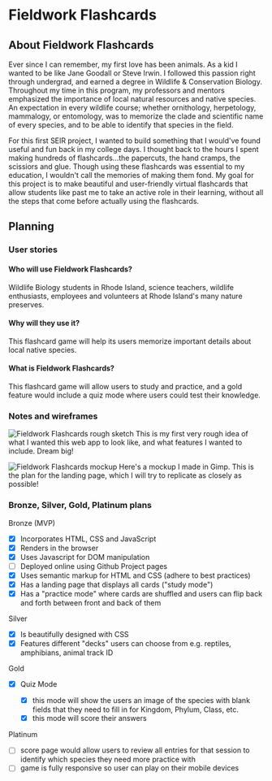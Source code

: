 # Fieldwork Flashcards

## About Fieldwork Flashcards

Ever since I can remember, my first love has been animals. As a kid I wanted to be like Jane Goodall or Steve Irwin. I followed this passion right through undergrad, and earned a degree in Wildlife & Conservation Biology. Throughout my time in this program, my professors and mentors emphasized the importance of local natural resources and native species. An expectation in every wildlife course; whether ornithology, herpetology, mammalogy, or entomology, was to memorize the clade and scientific name of every species, and to be able to identify that species in the field.

For this first SEIR project, I wanted to build something that I would've found useful and fun back in my college days. I thought back to the hours I spent making hundreds of flashcards...the papercuts, the hand cramps, the scissiors and glue. Though using these flashcards was essential to my education, I wouldn't call the memories of making them fond. My goal for this project is to make beautiful and user-friendly virtual flashcards that allow students like past me to take an active role in their learning, without all the steps that come before actually using the flashcards.

## Planning

### User stories

#### Who will use Fieldwork Flashcards?

Wildlife Biology students in Rhode Island, science teachers, wildlife enthusiasts, employees and volunteers at Rhode Island's many nature preserves.

#### Why will they use it?

This flashcard game will help its users memorize important details about local native species.

#### What is Fieldwork Flashcards?

This flashcard game will allow users to study and practice, and a gold feature would include a quiz mode where users could test their knowledge.

### Notes and wireframes

![Fieldwork Flashcards rough sketch](https://i.imgur.com/jyyQAAW.jpg)
This is my first very rough idea of what I wanted this web app to look like, and what features I wanted to include. Dream big!

![Fieldwork Flashcards mockup](https://i.imgur.com/jX8gs9h.png)
Here's a mockup I made in Gimp. This is the plan for the landing page, which I will try to replicate as closely as possible!

### Bronze, Silver, Gold, Platinum plans

Bronze (MVP)

- [x] Incorporates HTML, CSS and JavaScript
- [x] Renders in the browser
- [x] Uses Javascript for DOM manipulation
- [ ] Deployed online using Github Project pages
- [x] Uses semantic markup for HTML and CSS (adhere to best practices)
- [x] Has a landing page that displays all cards ("study mode")
- [x] Has a "practice mode" where cards are shuffled and users can flip back and forth between front and back of them

Silver

- [x] Is beautifully designed with CSS
- [x] Features different "decks" users can choose from e.g. reptiles, amphibians, animal track ID

Gold

- [x] Quiz Mode

  - [x] this mode will show the users an image of the species with blank fields that they need to fill in for Kingdom, Phylum, Class, etc.
  - [x] this mode will score their answers

Platinum

- [ ] score page would allow users to review all entries for that session to identify which species they need more practice with
- [ ] game is fully responsive so user can play on their mobile devices
